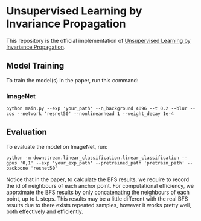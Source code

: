 # Unsupervised Learning by Invariance Propagation

This repository is the official implementation of [Unsupervised Learning by Invariance Propagation](https://arxiv.org/abs/2010.11694). 

## Model Training
To train the model(s) in the paper, run this command:

### ImageNet
```train
python main.py --exp 'your_path' --n_background 4096 --t 0.2 --blur --cos --network 'resnet50' --nonlinearhead 1 --weight_decay 1e-4
```

## Evaluation

To evaluate the model on ImageNet, run:

```eval
python -m downstream.linear_classification.linear_classification --gpus '0,1' --exp 'your_exp_path' --pretrained_path 'pretrain_path' --backbone 'resnet50'
```

Notice that in the paper, to calculate the BFS results, we require to record the id of neighbours of each anchor point. For computational efficiency, we apprximate the BFS results by only concatenating the neighbours of each point, up to L steps. This results may be a little different with the real BFS results due to there exists repeated samples, however it works pretty well, both effectively and efficiently.
